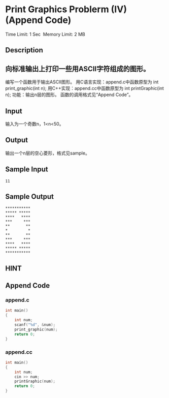 # Print Graphics Problerm (IV) (Append Code)
Time Limit: 1 Sec  Memory Limit: 2 MB


## Description
向标准输出上打印一些用ASCII字符组成的图形。
-----------------------------------------------------------------------------
编写一个函数用于输出ASCII图形。
用C语言实现：append.c中函数原型为
int print_graphic(int n);
用C++实现：append.cc中函数原型为
int printGraphic(int n);
功能：输出n层的图形。
函数的调用格式见“Append Code”。


## Input
输入为一个奇数n，1<n<50。


## Output
输出一个n层的空心菱形，格式见sample。


## Sample Input
```
11
```
## Sample Output
```
***********
***** *****
****   ****
***     ***
**       **
*         *
**       **
***     ***
****   ****
***** *****
***********
```

## HINT


## Append Code
### append.c
```c
int main()
{
    int num;
    scanf("%d", &num);
    print_graphic(num);
    return 0;
}
```
### append.cc
```cpp
int main()
{
    int num;
    cin >> num;
    printGraphic(num);
    return 0;
}
```
